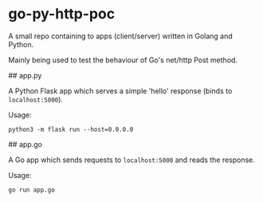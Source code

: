 # go-py-http-poc

A small repo containing to apps (client/server) written in Golang and Python.

Mainly being used to test the behaviour of Go's net/http Post method.

## app.py

A Python Flask app which serves a simple 'hello' response (binds to `localhost:5000`).

Usage:  
```
python3 -m flask run --host=0.0.0.0
```

## app.go

A Go app which sends requests to `localhost:5000` and reads the response.

Usage:
```
go run app.go
```
